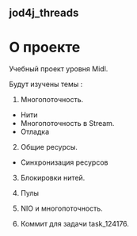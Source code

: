 ## jod4j_threads
# О проекте
Учебный проект уровня Midl.

Будут изучены темы :

1. Многопоточность.
- Нити
- Многопоточность в Stream.
- Отладка

2. Общие ресурсы.
- Синхронизация ресурсов

3. Блокировки нитей.

4. Пулы

5. NIO и многопоточность.
6. Коммит для задачи task_124176.